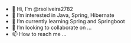 - 👋 Hi, I’m @rsoliveira2782
- 👀 I’m interested in Java, Spring, Hibernate
- 🌱 I’m currently learning Spring and Springboot
- 💞️ I’m looking to collaborate on ...
- 📫 How to reach me ...

<!---
rsoliveira2782/rsoliveira2782 is a ✨ special ✨ repository because its `README.md` (this file) appears on your GitHub profile.
You can click the Preview link to take a look at your changes.
--->
